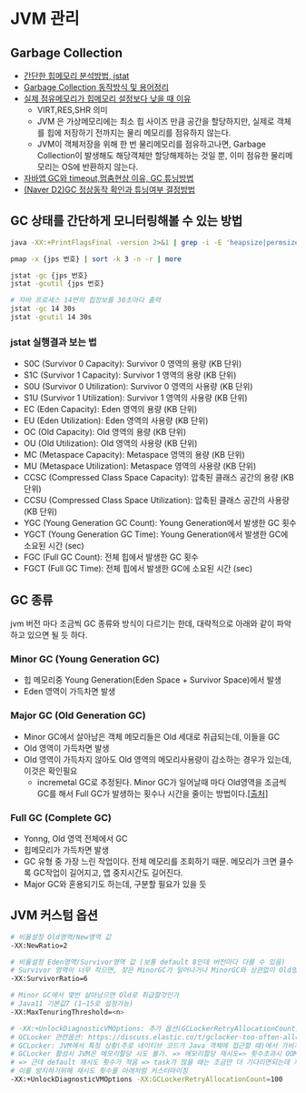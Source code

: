 # JVM 관리

## Garbage Collection

- [간단한 힙메모리 분석방법, jstat](https://steady-coding.tistory.com/591)
- [Garbage Collection 동작방식 및 용어정리](https://dongwooklee96.github.io/post/2021/04/04/gcgarbage-collector-%EC%A2%85%EB%A5%98-%EB%B0%8F-%EB%82%B4%EB%B6%80-%EC%9B%90%EB%A6%AC.html)
- [실제 점유메모리가 힙메모리 설정보다 낮을 때 이유](https://woooongs.tistory.com/85)
  - VIRT,RES,SHR 의미
  - JVM 은 가상메모리에는 최소 힙 사이즈 만큼 공간을 할당하지만, 실제로 객체를 힙에 저장하기 전까지는 물리 메모리를 점유하지 않는다.
  - JVM이 객체저장을 위해 한 번 물리메모리를 점유하고나면, Garbage Collection이 발생해도 해당객체만 할당해제하는 것일 뿐, 이미 점유한 물리메모리는 OS에 반환하지 않는다.
- [자바앱 GC와 timeout,멈춤현상 이유, GC 튜닝방법](https://donghyeon.dev/java/2020/03/31/%EC%9E%90%EB%B0%94%EC%9D%98-JVM-%EA%B5%AC%EC%A1%B0%EC%99%80-Garbage-Collection/)
- [(Naver D2)GC 정상동작 확인과 튜닝여부 결정방법](https://d2.naver.com/helloworld/37111)

## GC 상태를 간단하게 모니터링해볼 수 있는 방법

```sh
java -XX:+PrintFlagsFinal -version 2>&1 | grep -i -E 'heapsize|permsize|version'

pmap -x {jps 번호} | sort -k 3 -n -r | more

jstat -gc {jps 번호}
jstat -gcutil {jps 번호}

# 자바 프로세스 14번의 힙정보를 30초마다 출력
jstat -gc 14 30s
jstat -gcutil 14 30s
```

### jstat 실행결과 보는 법

- S0C (Survivor 0 Capacity): Survivor 0 영역의 용량 (KB 단위)
- S1C (Survivor 1 Capacity): Survivor 1 영역의 용량 (KB 단위)
- S0U (Survivor 0 Utilization): Survivor 0 영역의 사용량 (KB 단위)
- S1U (Survivor 1 Utilization): Survivor 1 영역의 사용량 (KB 단위)
- EC (Eden Capacity): Eden 영역의 용량 (KB 단위)
- EU (Eden Utilization): Eden 영역의 사용량 (KB 단위)
- OC (Old Capacity): Old 영역의 용량 (KB 단위)
- OU (Old Utilization): Old 영역의 사용량 (KB 단위)
- MC (Metaspace Capacity): Metaspace 영역의 용량 (KB 단위)
- MU (Metaspace Utilization): Metaspace 영역의 사용량 (KB 단위)
- CCSC (Compressed Class Space Capacity): 압축된 클래스 공간의 용량 (KB 단위)
- CCSU (Compressed Class Space Utilization): 압축된 클래스 공간의 사용량 (KB 단위)
- YGC (Young Generation GC Count): Young Generation에서 발생한 GC 횟수
- YGCT (Young Generation GC Time): Young Generation에서 발생한 GC에 소요된 시간 (sec)
- FGC (Full GC Count): 전체 힙에서 발생한 GC 횟수
- FGCT (Full GC Time): 전체 힙에서 발생한 GC에 소요된 시간 (sec)

## GC 종류

jvm 버전 마다 조금씩 GC 종류와 방식이 다르기는 한데, 대략적으로 아래와 같이 파악하고 있으면 될 듯 하다.

### Minor GC (Young Generation GC)

- 힙 메모리중 Young Generation(Eden Space + Survivor Space)에서 발생
- Eden 영역이 가득차면 발생

### Major GC (Old Generation GC)

- Minor GC에서 살아남은 객체 메모리들은 Old 세대로 취급되는데, 이들을 GC
- Old 영역이 가득차면 발생
- Old 영역이 가득차지 않아도 Old 영역의 메모리사용량이 감소하는 경우가 있는데, 이것은 확인필요
  - incremetal GC로 추정된다. Minor GC가 일어날때 마다 Old영역을 조금씩 GC를 해서 Full GC가 발생하는 횟수나 시간을 줄이는 방법이다.[[출처]](https://devyongsik.tistory.com/100)

### Full GC (Complete GC)

- Yonng, Old 영역 전체에서 GC
- 힙메모리가 가득차면 발생
- GC 유형 중 가장 느린 작업이다. 전체 메모리를 조회하기 때문. 메모리가 크면 클수록 GC작업이 길어지고, 앱 중지시간도 길어진다.
- Major GC와 혼용되기도 하는데, 구분할 필요가 있을 듯

## JVM 커스텀 옵션

```sh
# 비율설정 Old영역/New영역 값
-XX:NewRatio=2

# 비율설정 Eden영역/Survivor영역 값 (보통 default 8인데 버전마다 다를 수 있음)
# Survivor 영역이 너무 작으면, 잦은 MinorGC가 일어나거나 MinorGC와 상관없이 Old영역으로 이동됨
-XX:SurvivorRatio=6

# Minor GC에서 몇번 살아남으면 Old로 취급할것인가
# Java11 기본값7 (1~15로 설정가능)
-XX:MaxTenuringThreshold=<n>

# -XX:+UnlockDiagnosticVMOptions: 추가 옵션(GCLockerRetryAllocationCount)을 활성화하기 위해 사용
# GCLocker 관련옵션: https://discuss.elastic.co/t/gclocker-too-often-allocating-256-words/323769/2
# GCLocker: JVM에서 특정 상황(주로 네이티브 코드가 Java 객체에 접근할 때)에서 가비지 컬렉션을 일시적으로 멈추게 하는 메커니즘. 네이티브 코드가 안전하게 Java 객체를 사용할 수 있도록 보장
# GCLocker 활성시 JVM은 메모리할당 시도 불가. => 메모리할당 재시도=> 횟수초과시 OOM 취급
# => 근데 default 재시도 횟수가 적음 => task가 많을 때는 조금만 더 기다리면되는데 재시도횟수가 max에 도달해서 약간 Fake(?)스러운 OOM을 뱉어내고 앱이 중단됨
# 이를 방지하기위해 재시도 횟수를 아래처럼 커스터마이징 
-XX:+UnlockDiagnosticVMOptions -XX:GCLockerRetryAllocationCount=100
```
